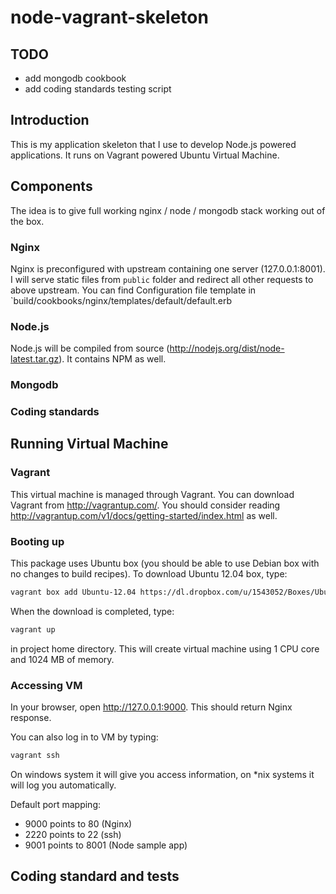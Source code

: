 node-vagrant-skeleton
============

## TODO

* add mongodb cookbook
* add coding standards testing script

## Introduction

This is my application skeleton that I use to develop Node.js powered applications. It runs on Vagrant powered Ubuntu Virtual Machine.

## Components

The idea is to give full working nginx / node / mongodb stack working out of the box.

### Nginx
Nginx is preconfigured with upstream containing one server (127.0.0.1:8001).
I will serve static files from `public` folder and redirect all other requests to above upstream.
You can find Configuration file template in `build/cookbooks/nginx/templates/default/default.erb

### Node.js
Node.js will be compiled from source (http://nodejs.org/dist/node-latest.tar.gz). It contains NPM as well.

### Mongodb

### Coding standards


## Running Virtual Machine

### Vagrant
This virtual machine is managed through Vagrant. You can download Vagrant from http://vagrantup.com/.
You should consider reading http://vagrantup.com/v1/docs/getting-started/index.html as well.

### Booting up
This package uses Ubuntu box (you should be able to use Debian box with no changes to build recipes).
To download Ubuntu 12.04 box, type:
```sh
vagrant box add Ubuntu-12.04 https://dl.dropbox.com/u/1543052/Boxes/UbuntuServer12.04amd64.box
```
When the download is completed, type:
```sh
vagrant up
```
in project home directory. This will create virtual machine using 1 CPU core and 1024 MB of memory.

### Accessing VM
In your browser, open http://127.0.0.1:9000. This should return Nginx response.

You can also log in to VM by typing:
```sh
vagrant ssh
```
On windows system it will give you access information, on *nix systems it will log you automatically.

Default port mapping:
* 9000 points to 80 (Nginx)
* 2220 points to 22 (ssh)
* 9001 points to 8001 (Node sample app)


## Coding standard and tests
